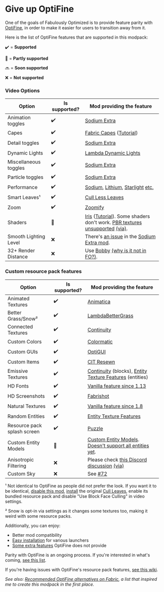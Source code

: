 # Give up OptiFine

One of the goals of Fabulously Optimized is to provide feature parity with [OptiFine](https://optifine.net/home), in order to make it easier for users to transition away from it.

Here is the list of OptiFine features that are supported in this modpack:

✔️ = **Supported**

🚧 = **Partly supported**

🔜 = **Soon supported**

❌ = **Not supported**

### Video Options

| Option                | Is supported? | Mod providing the feature                                                                                                                                                                                                                                                                                  |
| --------------------- | ------------- | ---------------------------------------------------------------------------------------------------------------------------------------------------------------------------------------------------------------------------------------------------------------------------------------------------------- |
| Animation toggles     | ✔️            | [Sodium Extra](https://www.curseforge.com/minecraft/mc-mods/sodium-extra)                                                                                                                                                                                                                                  |
| Capes                 | ✔️            | [Fabric Capes](https://www.curseforge.com/minecraft/mc-mods/capes) ([Tutorial](free-cape.md))                                                                                                                                                                                                              |
| Detail toggles        | ✔️            | [Sodium Extra](https://www.curseforge.com/minecraft/mc-mods/sodium-extra)                                                                                                                                                                                                                                  |
| Dynamic Lights        | ✔️            | [Lambda Dynamic Lights](https://www.curseforge.com/minecraft/mc-mods/lambdynamiclights)                                                                                                                                                                                                                    |
| Miscellaneous toggles | ✔️            | [Sodium Extra](https://www.curseforge.com/minecraft/mc-mods/sodium-extra)                                                                                                                                                                                                                                  |
| Particle toggles      | ✔️            | [Sodium Extra](https://www.curseforge.com/minecraft/mc-mods/sodium-extra)                                                                                                                                                                                                                                  |
| Performance           | ✔️            | [Sodium](https://www.curseforge.com/minecraft/mc-mods/sodium), [Lithium](https://www.curseforge.com/minecraft/mc-mods/lithium), [Starlight](https://www.curseforge.com/minecraft/mc-mods/starlight) [etc.](https://github.com/Fabulously-Optimized/fabulously-optimized/blob/main/INCLUDED-MODS.md#smooth) |
| Smart Leaves¹         | ✔️            | [Cull Less Leaves](https://www.curseforge.com/minecraft/mc-mods/cull-less-leaves)                                                                                                                                                                                                                          |
| Zoom                  | ✔️            | [Zoomify](https://www.curseforge.com/minecraft/mc-mods/zoomify)                                                                                                                                                                                                                                            |
| Shaders               | 🚧            | [Iris](https://www.curseforge.com/minecraft/mc-mods/irisshaders) ([Tutorial](getting-shaders.md)). Some shaders don't work. [PBR textures unsupported](https://discord.com/channels/774352792659820594/774354933436645478/967251726304415784) [(via)](https://discord.gg/jQJnav2jPu).                      |
| Smooth Lighting Level | ❌             | There's [an issue](https://github.com/FlashyReese/sodium-extra-fabric/issues/125) in the [Sodium Extra mod](https://www.curseforge.com/minecraft/mc-mods/sodium-extra).                                                                                                                                    |
| 32+ Render Distance   | ❌             | Use [Bobby](https://www.curseforge.com/minecraft/mc-mods/bobby) [(why is it not in FO?)](https://github.com/Fabulously-Optimized/fabulously-optimized/issues/46#issuecomment-1067105734).                                                                                                                  |

### Custom resource pack features

| Option                      | Is supported? | Mod providing the feature                                                                                                                                                                     |
| --------------------------- | ------------- | --------------------------------------------------------------------------------------------------------------------------------------------------------------------------------------------- |
| Animated Textures           | ✔️            | [Animatica](https://www.curseforge.com/minecraft/mc-mods/animatica)                                                                                                                           |
| Better Grass/Snow²          | ✔️            | [LambdaBetterGrass](https://www.curseforge.com/minecraft/mc-mods/lambdabettergrass)                                                                                                           |
| Connected Textures          | ✔️            | [Continuity](https://www.curseforge.com/minecraft/mc-mods/continuity)                                                                                                                         |
| Custom Colors               | ✔️            | [Colormatic](https://www.curseforge.com/minecraft/mc-mods/colormatic)                                                                                                                         |
| Custom GUIs                 | ✔️            | [OptiGUI](https://www.curseforge.com/minecraft/mc-mods/optigui)                                                                                                                               |
| Custom Items                | ✔️            | [CIT Resewn](https://www.curseforge.com/minecraft/mc-mods/cit-resewn)                                                                                                                         |
| Emissive Textures           | ✔️            | [Continuity](https://www.curseforge.com/minecraft/mc-mods/continuity) (blocks), [Entity Texture Features](https://www.curseforge.com/minecraft/mc-mods/entity-texture-features-fabric) (entities) |
| HD Fonts                    | ✔️            | [Vanilla feature since 1.13](https://minecraft.fandom.com/wiki/Java\_Edition\_1.13-pre6#Changes)                                                                                              |
| HD Screenshots              | ✔️            | [Fabrishot](https://www.curseforge.com/minecraft/mc-mods/fabrishot)                                                                                                                           |
| Natural Textures            | ✔️            | [Vanilla feature since 1.8](https://minecraft.fandom.com/wiki/Java\_Edition\_14w17a#Model%20format%20improvements)                                                                            |
| Random Entities             | ✔️            | [Entity Texture Features](https://www.curseforge.com/minecraft/mc-mods/entity-texture-features-fabric)                                                                                        |
| Resource pack splash screen | ✔️            | [Puzzle](https://www.curseforge.com/minecraft/mc-mods/puzzle)                                                                                                                                 |
| Custom Entity Models        | 🚧            | [Custom Entity Models](https://www.curseforge.com/minecraft/mc-mods/custom-entity-models-cem). [Doesn't support all entities yet](https://github.com/dorianpb/cem#current-state-of-this-mod). |                                             |
| Anisotropic Filtering       | ❌             | Please check [this Discord discussion](https://discord.com/channels/756612889787498627/876567546390777856/978673913770950687) [(via)](https://discord.gg/7rnTYXu)                             |
| Custom Sky                  | ❌             | See [#72](https://github.com/Fabulously-Optimized/fabulously-optimized/issues/72)                                                                                                             |

¹ Not identical to OptiFine as people did not prefer the look. If you want it to be identical, [disable this mod](disabling-mods.md), [install](adding-more-mods.md) the original [Cull Leaves](https://www.curseforge.com/minecraft/mc-mods/cull-leaves), enable its bundled resource pack and disable "Use Block Face Culling" in video settings.

² Snow is opt-in via settings as it changes some textures too, making it weird with some resource packs.

Additionally, you can enjoy:

* Better mod compatibility
* [Easy installation](https://github.com/Fabulously-Optimized/fabulously-optimized#downloads) for various launchers
* [Some extra features](https://github.com/Fabulously-Optimized/fabulously-optimized/blob/main/INCLUDED-MODS.md#functional) OptiFine does not provide

Parity with OptiFine is an ongoing process. If you're interested in what's coming, [see this list](https://github.com/Fabulously-Optimized/fabulously-optimized/issues?q=is:issue%20is:open%20label:parity).

If you're having issues with OptiFine's resource pack features, [see this wiki](resource-pack-issues.md).

_See also:_ [_Recommended OptiFine alternatives on Fabric_](https://lambdaurora.dev/optifine\_alternatives)_, a list that inspired me to create this modpack in the first place._
